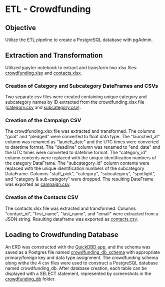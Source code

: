 # ETL - Crowdfunding

## Objective
Utilize the ETL pipeline to create a PostgreSQL database with pgAdmin.

## Extraction and Transformation
Utilized jupyter notebook to extract and transform two xlsx files: [crowdfunding.xlsx](Resources/crowdfunding.xlsx) and [contacts.xlsx](Resources/contacts.xlsx).  

### Creation of Category and Subcategory DateFrames and CSVs
Two separate csv files were created containing unique category and subcategory names by ID extracted from the crowdfunding.xlsx file ([category.csv](Resources/category.csv) and [subcategory.csv](Resources/subcategory.csv)).  

### Creation of the Campaign CSV
The crowdfunding.xlsx file was extracted and transformed.  The columns "goal" and "pledged" were converted to float data type.  The "launched_at" column was renamed as "launch_date" and the UTC times were converted to datetime format.  The "deadline" column was renamed to "end_date" and the UTC times were converted to datetime format.  The "category_id" column contents were replaced with the unique identification numbers of the category DataFrame. The "subcategory_id" column contents were replaced with the unique identification numbers of the subcategory DataFrame.  Columns "staff_pick", "category", "subcategory", "spotlight", and "category & sub-category" were dropped.  The resulting DateFrame was exported as [campaign.csv](Resources/campaign.csv).

### Creation of the Contacts CSV
The contacts.xlsx file was extracted and transformed.  Columns "contact_id", "first_name", "last_name", and "email" were extracted from a JSON string.  Resulting dataframe was exported as [contacts.csv](Resources/contacts.csv).

## Loading to Crowdfunding Database
An ERD was constructed with the [QuickDBD app](https://www.quickdatabasediagrams.com/), and the schema was saved as a Postgres file named [crowdfunding_db_schema](crowdfunding_db_schema.sql) with appropriate primary/foreign key and data type assignment. The crowdfunding schema along withe the 4 csv files were used to construct a PostgreSQL database named crowdfunding_db. After database creation, each table can be displayed with a SELECT statement, represented by screenshots in the [crowdfunding_db](crowdfunding_db) folder.

